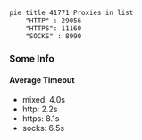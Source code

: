 
```mermaid
pie title 41771 Proxies in list
    "HTTP" : 29056
    "HTTPS": 11160
    "SOCKS" : 8990
```

### Some Info
#### Average Timeout

- mixed: 4.0s
- http: 2.2s
- https: 8.1s
- socks: 6.5s